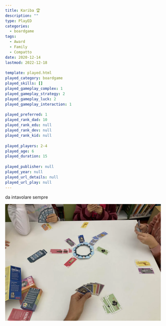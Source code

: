```yaml
---
title: Kariba 🏆
description: ""
type: PlayED
categories:
  - boardgame
tags:
  - Award
  - Family
  - Compatto
date: 2020-12-14
lastmod: 2022-12-18

template: played.html
played_category: boardgame
played_skills: []
played_gameplay_complex: 1
played_gameplay_strategy: 2
played_gameplay_luck: 2
played_gameplay_interaction: 1

played_preferred: 1
played_rank_dad: 10
played_rank_edu: null
played_rank_dev: null
played_rank_kid: null

played_players: 2-4
played_age: 6
played_duration: 15

played_publisher: null
played_year: null
played_url_details: null
played_url_play: null
---
```


da intavolare sempre

![](../../assets/img/played/boardgame/kariba.webp)
